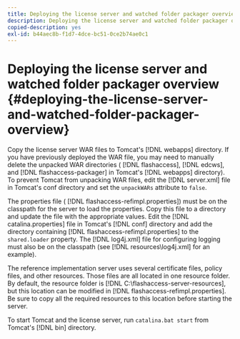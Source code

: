 ```yaml
---
title: Deploying the license server and watched folder packager overview
description: Deploying the license server and watched folder packager overview
copied-description: yes
exl-id: b44aec8b-f1d7-4dce-bc51-0ce2b74ae0c1
---
```

# Deploying the license server and watched folder packager overview {#deploying-the-license-server-and-watched-folder-packager-overview}

Copy the license server WAR files to Tomcat's [!DNL webapps] directory. If you have previously deployed the WAR file, you may need to manually delete the unpacked WAR directories ( [!DNL flashaccess], [!DNL edcws], and [!DNL flashaccess-packager] in Tomcat's [!DNL webapps] directory). To prevent Tomcat from unpacking WAR files, edit the [!DNL server.xml] file in Tomcat's conf directory and set the `unpackWARs` attribute to `false`.

The properties file ( [!DNL flashaccess-refimpl.properties]) must be on the classpath for the server to load the properties. Copy this file to a directory and update the file with the appropriate values. Edit the [!DNL catalina.properties] file in Tomcat's [!DNL conf] directory and add the directory containing [!DNL flashaccess-refimpl.properties] to the `shared.loader` property. The [!DNL log4j.xml] file for configuring logging must also be on the classpath (see [!DNL resources\log4j.xml] for an example).

The reference implementation server uses several certificate files, policy files, and other resources. Those files are all located in one resource folder. By default, the resource folder is [!DNL C:\flashaccess-server-resources], but this location can be modified in [!DNL flashaccess-refimpl.properties]. Be sure to copy all the required resources to this location before starting the server.

To start Tomcat and the license server, run `catalina.bat start` from Tomcat's [!DNL bin] directory.
